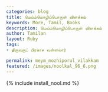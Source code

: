 ```yaml
---  
categories: blog  
title: மெய்ம்மொழிப்பொருள் விளக்கம்
keywords: More, Tamil, Books  
description: மெய்ம்மொழிப்பொருள் விளக்கம்
author: Tamilan  
layout: Ruby  
tags:     
- திருவருட் பிரகாச வள்ளலார்

permalink: meym_mozhiporul_vilakkam  
featured: /images/noolkal_96_6.png  
---  
```

{% include install_nool.md %} 

